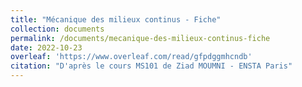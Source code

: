```yaml
---
title: "Mécanique des milieux continus - Fiche"
collection: documents
permalink: /documents/mecanique-des-milieux-continus-fiche
date: 2022-10-23
overleaf: 'https://www.overleaf.com/read/gfpdggmhcndb'
citation: "D'après le cours MS101 de Ziad MOUMNI - ENSTA Paris"
---
```

    